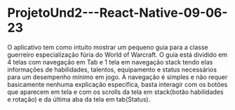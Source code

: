 # ProjetoUnd2---React-Native-09-06-23

O aplicativo tem como intuito mostrar um pequeno guia para a classe guerreiro especialização fúria do World of Warcraft. O guia está dividido em 4 telas com navegação em Tab e 1 tela em navegação stack tendo elas informações de habilidades, talentos, equipamento e status necessários para um desempenho mínimo em jogo. A navegação é simples e não requer basicamente nenhuma explicação específica, basta interagir com os botões que aparecem em tela e com os scrolls da tela em stack(botão habilidades e rotação) e da última aba da tela em tab(Status).
